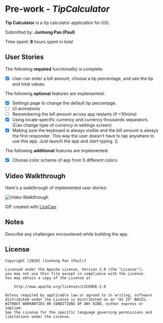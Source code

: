 # Pre-work - *TipCalculator*

**Tip Calculator** is a tip calculator application for iOS.

Submitted by: **Junhong Pan (Paul)**

Time spent: **8** hours spent in total

## User Stories

The following **required** functionality is complete:

* [x] User can enter a bill amount, choose a tip percentage, and see the tip and total values.

The following **optional** features are implemented:
* [x] Settings page to change the default tip percentage.
* [ ] UI animations
* [ ] Remembering the bill amount across app restarts (if <10mins)
* [x] Using locale-specific currency and currency thousands separators. (Can change type of currency in settings screen)
* [x] Making sure the keyboard is always visible and the bill amount is always the first responder. This way the user doesn't have to tap anywhere to use this app. Just launch the app and start typing. ()

The following **additional** features are implemented:

- [x] Choose color scheme of app from 5 different colors.

## Video Walkthrough 

Here's a walkthrough of implemented user stories:

<img src='HRyKyXU.gif' title='Video Walkthrough' width='' alt='Video Walkthrough' />

GIF created with [LiceCap](http://www.cockos.com/licecap/).

## Notes

Describe any challenges encountered while building the app.

## License

    Copyright [2020] [Junhong Pan (Paul)]

    Licensed under the Apache License, Version 2.0 (the "License");
    you may not use this file except in compliance with the License.
    You may obtain a copy of the License at

        http://www.apache.org/licenses/LICENSE-2.0

    Unless required by applicable law or agreed to in writing, software
    distributed under the License is distributed on an "AS IS" BASIS,
    WITHOUT WARRANTIES OR CONDITIONS OF ANY KIND, either express or implied.
    See the License for the specific language governing permissions and
    limitations under the License.
